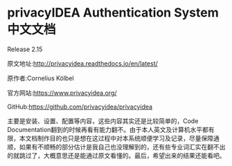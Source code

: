 # privacyIDEA Authentication System中文文档

Release 2.15

原文地址:<http://privacyidea.readthedocs.io/en/latest/>

原作者:Cornelius Kölbel

官方网站:<https://www.privacyidea.org/>

GitHub:<https://github.com/privacyidea/privacyidea>

主要是安装、设置、配置等内容，这些内容其实还是比较简单的，Code Documentation翻到的时候再看有能力翻不。由于本人英文及计算机水平都有限，本文档制作目的也只是想在这过程中对本系统顺便学习及记录，尽量保障通顺，如果有不顺畅的部分估计是我自己也没理解到的，还有些专业词汇实在翻不出的就跳过了，大概意思还是能通过原文看懂的。最后，希望出来的结果还能看吧。
